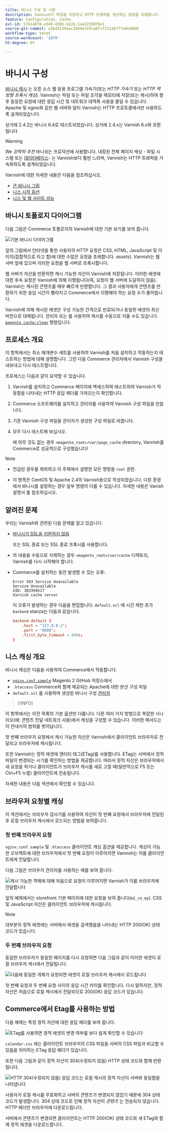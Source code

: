 ```yaml
---
title: 바니시 구성 및 사용
description: Vannish가 파일을 저장하고 HTTP 트래픽을 개선하는 방법을 이해합니다.
feature: Configuration, Cache
exl-id: 57614878-e349-43bb-b22b-1aa321907be1
source-git-commit: a2bd4139aac1044e7e5ca8fcf2114b7f7e9e9b68
workflow-type: tm+mt
source-wordcount: '1079'
ht-degree: 0%

---
```


# 바니시 구성

[바니시 캐시] 는 오픈 소스 웹 응용 프로그램 가속기(또는 _HTTP 가속기_ 또는 _HTTP 역방향 프록시 캐싱_). Vannish는 파일 또는 파일 조각을 메모리에 저장(또는 캐시)하여 향후 동등한 요청에 대한 응답 시간 및 네트워크 대역폭 사용을 줄일 수 있습니다. Apache 및 nginx와 같은 웹 서버와 달리 Varnish는 HTTP 프로토콜에서만 사용하도록 설계되었습니다.

상거래 2.4.2는 바니시 6.4로 테스트되었습니다. 상거래 2.4.x는 Varnish 6.x와 호환됩니다

>[!WARNING]
>
>We _강력히 추천_ 바니쉬는 프로덕션에 사용합니다. 내장된 전체 페이지 캐싱 - 파일 시스템 또는 [데이터베이스]- 는 Vannish보다 훨씬 느리며, Vannish는 HTTP 트래픽을 가속화하도록 설계되었습니다.

Varnish에 대한 자세한 내용은 다음을 참조하십시오.

- [큰 바니시 그림]
- [니스 시작 옵션]
- [니스 및 웹 사이트 성능]

## 바니시 토폴로지 다이어그램

다음 그림은 Commerce 토폴로지의 Varnish에 대한 기본 보기를 보여 줍니다.

![기본 바니시 다이어그램](../../assets/configuration/varnish-basic.png)

앞의 그림에서 인터넷을 통한 사용자의 HTTP 요청은 CSS, HTML, JavaScript 및 이미지(집합적으로 라고 함)에 대한 수많은 요청을 초래합니다. _assets_). Vannish는 웹 서버 앞에 있으며 이러한 요청을 웹 서버로 프록시합니다.

웹 서버가 자산을 반환하면 캐시 가능한 자산이 Varnish에 저장됩니다. 이러한 에셋에 대한 후속 요청은 Varnish에 의해 이행됩니다(즉, 요청이 웹 서버에 도달하지 않음). Varnish는 캐시된 콘텐츠를 매우 빠르게 반환합니다. 그 결과 사용자에게 콘텐츠를 반환하기 위한 응답 시간이 빨라지고 Commerce에서 이행해야 하는 요청 수가 줄어듭니다.

Varnish에 의해 캐시된 에셋은 구성 가능한 간격으로 만료되거나 동일한 에셋의 최신 버전으로 대체됩니다. 관리자 또는 를 사용하여 캐시를 수동으로 지울 수도 있습니다. [`magento cache:clean`](../cli/manage-cache.md#clean-and-flush-cache-types) 명령입니다.

## 프로세스 개요

이 항목에서는 최소 매개변수 세트를 사용하여 Varnish를 처음 설치하고 작동하는지 테스트하는 방법에 대해 설명합니다. 그런 다음 Commerce 관리자에서 Vannish 구성을 내보내고 다시 테스트합니다.

프로세스는 다음과 같이 요약할 수 있습니다.

1. Varnish를 설치하고 Commerce 페이지에 액세스하여 테스트하여 Varnish가 작동함을 나타내는 HTTP 응답 헤더를 가져오는지 확인합니다.
1. Commerce 소프트웨어를 설치하고 관리자를 사용하여 Vannish 구성 파일을 만듭니다.
1. 기존 Vannish 구성 파일을 관리자가 생성한 구성 파일로 바꿉니다.
1. 모두 다시 테스트해 보십시오.

   에 아무 것도 없는 경우 `<magento_root>/var/page_cache` directory, Vannish를 Commerce로 성공적으로 구성했습니다!

>[!NOTE]
>
- 언급된 경우를 제외하고 이 주제에서 설명한 모든 명령을 `root` 권한.
>
- 이 항목은 CentOS 및 Apache 2.4의 Varnish용으로 작성되었습니다. 다른 환경에서 바니시를 설정하는 경우 일부 명령이 다를 수 있습니다. 자세한 내용은 Vanish 설명서 를 참조하십시오.

## 알려진 문제

우리는 Varnish와 관련된 다음 문제를 알고 있습니다.

- [바니시가 SSL을 지원하지 않음]

  또는 SSL 종료 또는 SSL 종료 프록시를 사용합니다.

- 의 내용을 수동으로 삭제하는 경우 `<magento_root>/var/cache` 디렉토리, Varnish를 다시 시작해야 합니다.

- Commerce를 설치하는 동안 발생할 수 있는 오류:

  ```terminal
  Error 503 Service Unavailable
  Service Unavailable
  XID: 303394517
  Varnish cache server
  ```

  이 오류가 발생하는 경우 다음을 편집합니다. `default.vcl` 에 시간 제한 추가 `backend` stanza는 다음과 같습니다.

  ```conf
  backend default {
      .host = "127.0.0.1";
      .port = "8080";
      .first_byte_timeout = 600s;
  }
  ```

## 니스 캐싱 개요

바니시 캐싱은 다음을 사용하여 Commerce에서 작동합니다.

- [`nginx.conf.sample`](https://github.com/magento/magento2/blob/2.4/nginx.conf.sample) Magento 2 GitHub 저장소에서
- `.htaccess` Commerce와 함께 제공되는 Apache에 대한 분산 구성 파일
- `default.vcl` 를 사용하여 생성된 바니시 구성 [관리자](../cache/configure-varnish-commerce.md)

>[!INFO]
>
이 항목에서는 이전 목록의 기본 옵션만 다룹니다. 다른 여러 가지 방법으로 복잡한 시나리오(예: 콘텐츠 전달 네트워크 사용)에서 캐싱을 구성할 수 있습니다. 이러한 메서드는 이 안내서의 범위를 벗어납니다.

첫 번째 브라우저 요청에서 캐시 가능한 자산은 Varnish에서 클라이언트 브라우저로 전달되고 브라우저에 캐시됩니다.

또한 Vannish는 정적 에셋에 엔티티 태그(ETag)를 사용합니다. ETag는 서버에서 정적 파일이 변경되는 시기를 확인하는 방법을 제공합니다. 따라서 정적 자산은 브라우저에서 새 요청을 하거나 클라이언트가 브라우저 캐시를 새로 고칠 때(일반적으로 F5 또는 Ctrl+F5 누름) 클라이언트에 전송됩니다.

자세한 내용은 다음 섹션에서 확인할 수 있습니다.

## 브라우저 요청별 캐싱

이 섹션에서는 브라우저 검사기를 사용하여 자산이 첫 번째 요청에서 브라우저에 전달된 후 로컬 브라우저 캐시에서 로드되는 방법을 보여줍니다.

### 첫 번째 브라우저 요청

`nginx.conf.sample` 및 `.htaccess` 클라이언트 캐싱 옵션을 제공합니다. 캐싱이 가능한 오브젝트에 대한 브라우저에서 첫 번째 요청이 이루어지면 Vannish는 이를 클라이언트에게 전달합니다.

다음 그림은 브라우저 관리자를 사용하는 예를 보여 줍니다.

![캐시 가능한 객체에 대해 처음으로 요청이 이루어지면 Varnish가 이를 브라우저에 전달합니다](../../assets/configuration/varnish-apache-first-visit.png)

앞의 예제에서는 storefront 기본 페이지에 대한 요청을 보여 줍니다(`m2_ce_my`). CSS 및 JavaScript 자산은 클라이언트 브라우저에 캐시됩니다.

>[!NOTE]
>
대부분의 정적 에셋에는 서버에서 에셋을 검색했음을 나타내는 HTTP 200(OK) 상태 코드가 있습니다.

### 두 번째 브라우저 요청

동일한 브라우저가 동일한 페이지를 다시 요청하면 다음 그림과 같이 이러한 에셋이 로컬 브라우저 캐시에서 전달됩니다.

![다음에 동일한 개체가 요청되면 에셋이 로컬 브라우저 캐시에서 로드됩니다](../../assets/configuration/varnish-apache-second-visit.png)

첫 번째 요청과 두 번째 요청 사이의 응답 시간 차이를 확인합니다. 다시 말하지만, 정적 자산은 처음으로 로컬 캐시에서 전달되므로 200(OK) 응답 코드가 있습니다.

## Commerce에서 Etag를 사용하는 방법

다음 예제는 특정 정적 자산에 대한 응답 헤더를 보여 줍니다.

![ETag를 사용하면 정적 에셋의 변경 여부를 보다 쉽게 확인할 수 있습니다](../../assets/configuration/varnish-etag.png)

`calendar.css` 에는 클라이언트 브라우저의 CSS 파일을 서버의 CSS 파일과 비교할 수 있음을 의미하는 ETag 응답 헤더가 있습니다.

또한 다음 그림과 같이 정적 자산이 304(수정되지 않음) HTTP 상태 코드와 함께 반환됩니다.

![HTTP 304(수정되지 않음) 응답 코드는 로컬 캐시의 정적 자산이 서버와 동일함을 나타냅니다](../../assets/configuration/varnish-304.png)

사용자가 로컬 캐시를 무효화하고 서버의 콘텐츠가 변경되지 않았기 때문에 304 상태 코드가 발생합니다. 304 상태 코드로 인해 정적 자산이 _콘텐츠_ 는 전송되지 않습니다. HTTP 헤더만 브라우저에 다운로드됩니다.

서버에서 콘텐츠가 변경되면 클라이언트는 HTTP 200(OK) 상태 코드와 새 ETag와 함께 정적 에셋을 다운로드합니다.

<!-- Link Definitions -->

[데이터베이스]: https://developer.adobe.com/commerce/php/development/cache/partial/database-caching/
[큰 바니시 그림]: https://www.varnish-cache.org/docs/trunk/users-guide/intro.html
[바니시 캐시]: https://varnish-cache.org
[니스 시작 옵션]: https://www.varnish-cache.org/docs/trunk/reference/varnishd.html#ref-varnishd-options
[니스 및 웹 사이트 성능]: https://www.varnish-cache.org/docs/trunk/users-guide/performance.html#users-performance
[바니시가 SSL을 지원하지 않음]: https://www.varnish-cache.org/docs/3.0/phk/ssl.html
